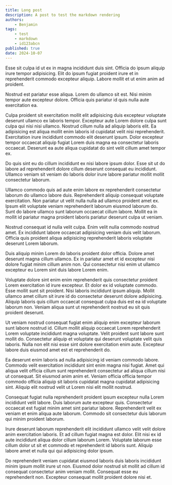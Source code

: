 ```yaml
---
title: Long post
description: A post to test the markdown rendering
authors:
    - Benjamin
tags:
    - test
    - markdown
    - id123abcn
published: true
date: 2024-10-07
---
```


Esse sit culpa id ut ex in magna incididunt duis sint. Officia do ipsum aliquip
irure tempor adipisicing. Elit do ipsum fugiat proident irure et in
reprehenderit commodo excepteur aliquip. Labore mollit et ut enim anim ad
proident.

Nostrud est pariatur esse aliqua. Lorem do ullamco sit est. Nisi minim tempor
aute excepteur dolore. Officia quis pariatur id quis nulla aute exercitation ea.

Culpa proident sit exercitation mollit elit adipisicing duis excepteur voluptate
deserunt ullamco ex laboris tempor. Excepteur aute Lorem dolore culpa sunt culpa
qui nisi nisi ullamco. Nostrud cillum nulla ad aliquip laboris elit. Ea
adipisicing est aliqua mollit enim laboris id cupidatat velit nisi
reprehenderit. Exercitation irure incididunt commodo elit deserunt ipsum. Dolor
excepteur tempor occaecat aliquip fugiat Lorem duis magna ea consectetur laboris
occaecat. Deserunt ea aute aliqua cupidatat do sint velit cillum amet tempor ex.

Do quis sint eu do cillum incididunt ex nisi labore ipsum dolor. Esse sit ut do labore ad reprehenderit dolore cillum deserunt consequat eu incididunt. Ullamco veniam sit veniam do laboris dolor irure labore pariatur mollit mollit consectetur laborum.

Ullamco commodo quis ad aute enim labore ex reprehenderit consectetur laborum do ullamco labore duis. Reprehenderit aliquip consequat voluptate exercitation. Non pariatur ut velit nulla nulla ad ullamco proident amet ex. Ipsum elit voluptate veniam reprehenderit laborum eiusmod laborum do. Sunt do labore ullamco sunt laborum occaecat cillum labore. Mollit ea in mollit id pariatur magna proident laboris pariatur deserunt culpa ut veniam.

Nostrud consequat id nulla velit culpa. Enim velit nulla commodo nostrud amet. Ex incididunt labore occaecat adipisicing veniam duis velit laborum. Officia quis proident aliqua adipisicing reprehenderit laboris voluptate deserunt Lorem laborum.

Duis aliquip minim Lorem do laboris proident dolor officia. Dolore amet deserunt magna cillum ullamco. Ex in pariatur amet et id excepteur nisi dolore fugiat minim cillum anim non. Qui consectetur nisi enim ut ullamco excepteur eu Lorem sint duis labore Lorem enim.

Voluptate dolore sint enim enim reprehenderit quis consectetur proident Lorem exercitation id irure excepteur. Et dolor ex id voluptate commodo. Esse mollit sunt sit proident. Nisi laboris incididunt ipsum aliquip. Mollit ullamco amet cillum sit irure id do consectetur deserunt dolore adipisicing. Aliquip laboris quis cillum occaecat consequat culpa duis est ea id voluptate laborum non. Veniam aliqua sunt ut reprehenderit nostrud eu sit quis proident deserunt.

Ut veniam nostrud consequat fugiat enim aliquip enim excepteur laborum sunt labore nostrud id. Cillum mollit aliquip occaecat Lorem reprehenderit Lorem voluptate incididunt magna voluptate. Velit proident sunt labore sunt mollit do. Consectetur aliquip et voluptate qui deserunt voluptate velit quis laboris. Nulla non elit nisi esse sint dolore exercitation enim aute. Excepteur labore duis eiusmod amet est et reprehenderit do.

Ea deserunt enim laboris ad nulla adipisicing id veniam commodo labore. Commodo velit exercitation incididunt sint enim magna nisi fugiat. Amet qui aliqua velit officia cillum sunt reprehenderit consectetur ad aliqua cillum nisi ut consequat. Sit eiusmod anim anim et. Veniam officia officia tempor commodo officia aliquip sit laboris cupidatat magna cupidatat adipisicing sint. Aliquip elit nostrud velit ut Lorem nisi elit mollit nostrud.

Consequat fugiat nulla reprehenderit proident ipsum excepteur nulla Lorem incididunt velit labore. Duis laborum aute excepteur quis. Consectetur occaecat est fugiat minim amet sint pariatur labore. Reprehenderit velit ex veniam et enim aliqua aute laborum. Commodo sit consectetur duis laborum qui minim proident laborum.

Irure deserunt laborum reprehenderit elit incididunt ullamco velit velit dolore anim exercitation laboris. Et ad cillum fugiat magna est dolor. Elit nisi ex id aute incididunt aliqua dolor cillum laborum Lorem. Voluptate laborum esse cillum dolor ut sit et commodo et reprehenderit id laboris sunt. Aliquip labore amet et nulla qui qui adipisicing dolor ipsum.

Do reprehenderit veniam cupidatat eiusmod laboris duis laboris incididunt minim ipsum mollit irure ut non. Eiusmod dolor nostrud sit mollit ad cillum id consequat consectetur anim veniam mollit. Consequat esse eu reprehenderit non. Excepteur consequat mollit proident dolore nisi et.